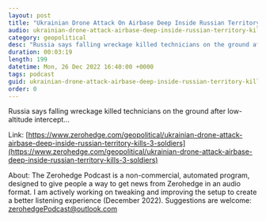 ```yaml
---
layout: post
title: "Ukrainian Drone Attack On Airbase Deep Inside Russian Territory Kills 3 Soldiers"
audio: ukrainian-drone-attack-airbase-deep-inside-russian-territory-kills-3-soldiers-0
category: geopolitical
desc: "Russia says falling wreckage killed technicians on the ground after low-altitude intercept..."
duration: 00:03:19
length: 199
datetime: Mon, 26 Dec 2022 16:40:00 +0000
tags: podcast
guid: ukrainian-drone-attack-airbase-deep-inside-russian-territory-kills-3-soldiers-0
order: 0
---
```

Russia says falling wreckage killed technicians on the ground after low-altitude intercept...

Link: [https://www.zerohedge.com/geopolitical/ukrainian-drone-attack-airbase-deep-inside-russian-territory-kills-3-soldiers](https://www.zerohedge.com/geopolitical/ukrainian-drone-attack-airbase-deep-inside-russian-territory-kills-3-soldiers)

About: The Zerohedge Podcast is a non-commercial, automated program, designed to give people a way to get news from Zerohedge in an audio format.  I am actively working on tweaking and improving the setup to create a better listening experience (December 2022).  Suggestions are welcome: [zerohedgePodcast@outlook.com](mailto:zerohedgePodcast@outlook.com)